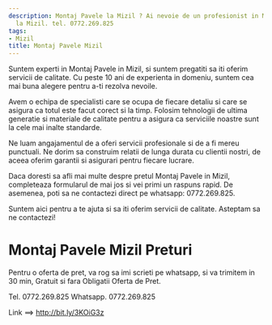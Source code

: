 ```yaml
---
description: Montaj Pavele la Mizil ? Ai nevoie de un profesionist in Montaj Pavele
  la Mizil. tel. 0772.269.825
tags:
- Mizil
title: Montaj Pavele Mizil
---
```



Suntem experti in Montaj Pavele in Mizil, si suntem pregatiti sa iti oferim servicii de calitate. Cu peste 10 ani de experienta in domeniu, suntem cea mai buna alegere pentru a-ti rezolva nevoile. 

Avem o echipa de specialisti care se ocupa de fiecare detaliu si care se asigura ca totul este facut corect si la timp. Folosim tehnologii de ultima generatie si materiale de calitate pentru a asigura ca serviciile noastre sunt la cele mai inalte standarde. 

Ne luam angajamentul de a oferi servicii profesionale si de a fi mereu punctuali. Ne dorim sa construim relatii de lunga durata cu clientii nostri, de aceea oferim garantii si asigurari pentru fiecare lucrare. 

Daca doresti sa afli mai multe despre pretul Montaj Pavele in Mizil, completeaza formularul de mai jos si vei primi un raspuns rapid. De asemenea, poti sa ne contactezi direct pe whatsapp: 0772.269.825. 

Suntem aici pentru a te ajuta si sa iti oferim servicii de calitate. 
Asteptam sa ne contactezi!

# Montaj Pavele Mizil Preturi
Pentru o oferta de pret, va rog sa imi scrieti pe whatsapp, si va trimitem in 30 min, Gratuit si fara Obligatii Oferta de Pret.

Tel. 0772.269.825
Whatsapp. 0772.269.825

Link ==> http://bit.ly/3KOiG3z
